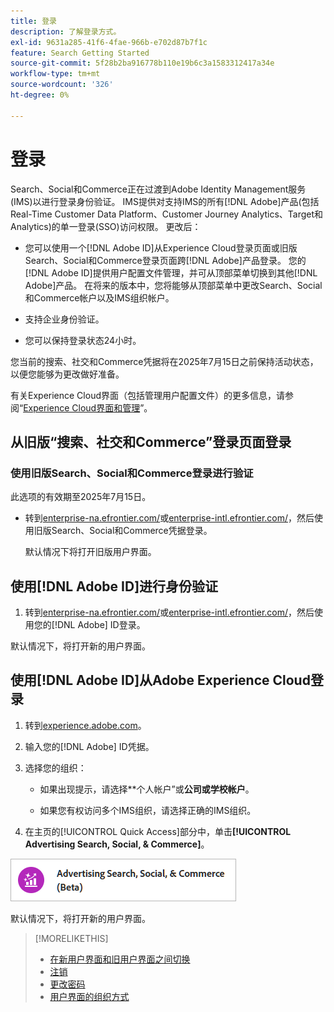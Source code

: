 ```yaml
---
title: 登录
description: 了解登录方式。
exl-id: 9631a285-41f6-4fae-966b-e702d87b7f1c
feature: Search Getting Started
source-git-commit: 5f28b2ba916778b110e19b6c3a1583312417a34e
workflow-type: tm+mt
source-wordcount: '326'
ht-degree: 0%

---
```


# 登录

Search、Social和Commerce正在过渡到Adobe Identity Management服务(IMS)以进行登录身份验证。 IMS提供对支持IMS的所有[!DNL Adobe]产品(包括Real-Time Customer Data Platform、Customer Journey Analytics、Target和Analytics)的单一登录(SSO)访问权限。 更改后：

* 您可以使用一个[!DNL Adobe ID]从Experience Cloud登录页面或旧版Search、Social和Commerce登录页面跨[!DNL Adobe]产品登录。 您的[!DNL Adobe ID]提供用户配置文件管理，并可从顶部菜单切换到其他[!DNL Adobe]产品。 在将来的版本中，您将能够从顶部菜单中更改Search、Social和Commerce帐户以及IMS组织帐户。

* 支持企业身份验证。

* 您可以保持登录状态24小时。

您当前的搜索、社交和Commerce凭据将在2025年7月15日之前保持活动状态，以便您能够为更改做好准备。

有关Experience Cloud界面（包括管理用户配置文件）的更多信息，请参阅“[Experience Cloud界面和管理](https://experienceleague.adobe.com/en/docs/core-services/interface/experience-cloud)”。

## 从旧版“搜索、社交和Commerce”登录页面登录

### 使用旧版Search、Social和Commerce登录进行验证

此选项的有效期至2025年7月15日。

* 转到[enterprise-na.efrontier.com/](https://enterprise-na.efrontier.com/)或[enterprise-intl.efrontier.com/](https://enterprise-intl.efrontier.com/)，然后使用旧版Search、Social和Commerce凭据登录。

  默认情况下将打开旧版用户界面。

## 使用[!DNL Adobe ID]进行身份验证

1. 转到[enterprise-na.efrontier.com/](https://enterprise-na.efrontier.com/)或[enterprise-intl.efrontier.com/](https://enterprise-intl.efrontier.com/)，然后使用您的[!DNL Adobe] ID登录。

默认情况下，将打开新的用户界面。

## 使用[!DNL Adobe ID]从Adobe Experience Cloud登录

<!-- Later, give them the new direct URL(s) to our UI so they don't have to select the product. -->

1. 转到[experience.adobe.com](https://experience.adobe.com)。

1. 输入您的[!DNL Adobe] ID凭据。

1. 选择您的组织：

   * 如果出现提示，请选择**个人帐户”或&#x200B;**公司或学校帐户**。<!-- Will it necessarily be "Company or School Account?" -->

   * 如果您有权访问多个IMS组织，请选择正确的IMS组织。

1. 在主页的[!UICONTROL Quick Access]部分中，单击&#x200B;**[!UICONTROL Advertising Search, Social, & Commerce]**。

![Advertising Search， Social， &amp; Commerce)](/help/search-social-commerce/assets/search-social-commerce-logo.png "Advertising Search， Social， &amp; Commerce)")

默认情况下，将打开新的用户界面。

>[!MORELIKETHIS]
>
>* [在新用户界面和旧用户界面之间切换](ui-switch.md)
>* [注销](sign-out.md)
>* [更改密码](/help/search-social-commerce/tools/password-change.md)
>* [用户界面的组织方式](user-interface.md)
